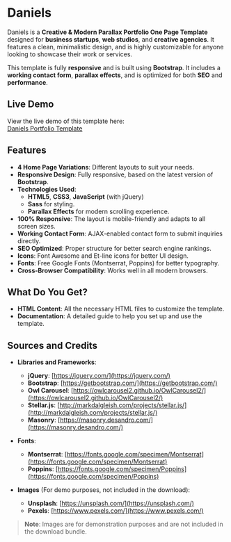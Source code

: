 # Daniels

Daniels is a **Creative & Modern Parallax Portfolio One Page Template** designed for **business startups**, **web studios**, and **creative agencies**. It features a clean, minimalistic design, and is highly customizable for anyone looking to showcase their work or services.

This template is fully **responsive** and is built using **Bootstrap**. It includes a **working contact form**, **parallax effects**, and is optimized for both **SEO** and **performance**.

## Live Demo
View the live demo of this template here:  
[Daniels Portfolio Template](https://mohamed-h-esmail.github.io/Daniels/)

## Features

- **4 Home Page Variations**: Different layouts to suit your needs.
- **Responsive Design**: Fully responsive, based on the latest version of **Bootstrap**.
- **Technologies Used**:
  - **HTML5**, **CSS3**, **JavaScript** (with jQuery)
  - **Sass** for styling.
  - **Parallax Effects** for modern scrolling experience.
- **100% Responsive**: The layout is mobile-friendly and adapts to all screen sizes.
- **Working Contact Form**: AJAX-enabled contact form to submit inquiries directly.
- **SEO Optimized**: Proper structure for better search engine rankings.
- **Icons**: Font Awesome and Et-line icons for better UI design.
- **Fonts**: Free Google Fonts (Montserrat, Poppins) for better typography.
- **Cross-Browser Compatibility**: Works well in all modern browsers.

## What Do You Get?

- **HTML Content**: All the necessary HTML files to customize the template.
- **Documentation**: A detailed guide to help you set up and use the template.

## Sources and Credits

- **Libraries and Frameworks**:
  - **jQuery**: [https://jquery.com/](https://jquery.com/)
  - **Bootstrap**: [https://getbootstrap.com/](https://getbootstrap.com/)
  - **Owl Carousel**: [https://owlcarousel2.github.io/OwlCarousel2/](https://owlcarousel2.github.io/OwlCarousel2/)
  - **Stellar.js**: [http://markdalgleish.com/projects/stellar.js/](http://markdalgleish.com/projects/stellar.js/)
  - **Masonry**: [https://masonry.desandro.com/](https://masonry.desandro.com/)

- **Fonts**:
  - **Montserrat**: [https://fonts.google.com/specimen/Montserrat](https://fonts.google.com/specimen/Montserrat)
  - **Poppins**: [https://fonts.google.com/specimen/Poppins](https://fonts.google.com/specimen/Poppins)

- **Images** (For demo purposes, not included in the download):
  - **Unsplash**: [https://unsplash.com/](https://unsplash.com/)
  - **Pexels**: [https://www.pexels.com/](https://www.pexels.com/)

> **Note**: Images are for demonstration purposes and are not included in the download bundle.
